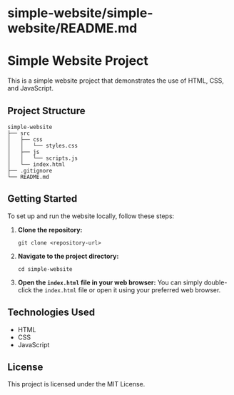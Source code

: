 # simple-website/simple-website/README.md

# Simple Website Project

This is a simple website project that demonstrates the use of HTML, CSS, and JavaScript. 

## Project Structure

```
simple-website
├── src
│   ├── css
│   │   └── styles.css
│   ├── js
│   │   └── scripts.js
│   └── index.html
├── .gitignore
└── README.md
```

## Getting Started

To set up and run the website locally, follow these steps:

1. **Clone the repository:**
   ```
   git clone <repository-url>
   ```

2. **Navigate to the project directory:**
   ```
   cd simple-website
   ```

3. **Open the `index.html` file in your web browser:**
   You can simply double-click the `index.html` file or open it using your preferred web browser.

## Technologies Used

- HTML
- CSS
- JavaScript

## License

This project is licensed under the MIT License.